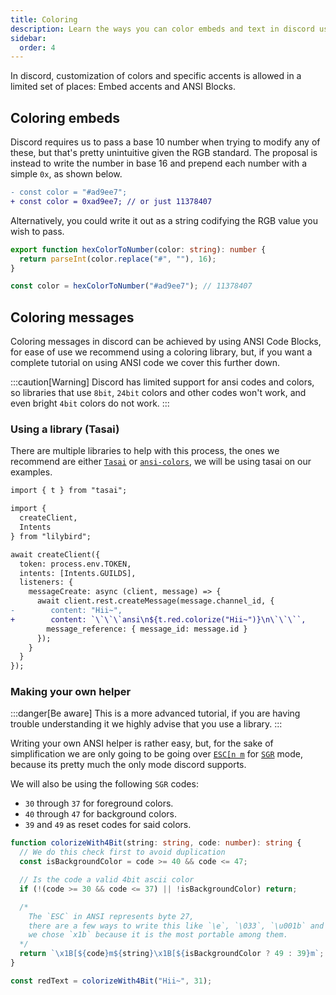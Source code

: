 ```yaml
---
title: Coloring
description: Learn the ways you can color embeds and text in discord using lilybird.
sidebar:
  order: 4
---
```


In discord, customization of colors and specific accents is allowed in a limited set of places: Embed accents and ANSI Blocks.

## Coloring embeds

Discord requires us to pass a base 10 number when trying to modify any of these, but that's pretty unintuitive given the RGB standard.
The proposal is instead to write the number in base 16 and prepend each number with a simple `0x`, as shown below.

```diff lang=js
- const color = "#ad9ee7";
+ const color = 0xad9ee7; // or just 11378407
```

Alternatively, you could write it out as a string codifying the RGB value you wish to pass.

```ts showLineNumbers
export function hexColorToNumber(color: string): number {
  return parseInt(color.replace("#", ""), 16);
}

const color = hexColorToNumber("#ad9ee7"); // 11378407
```

## Coloring messages

Coloring messages in discord can be achieved by using ANSI Code Blocks, for ease of use we recommend using a coloring library, but, if you want a complete tutorial on using ANSI code we cover this further down.

:::caution[Warning]
Discord has limited support for ansi codes and colors, so libraries that use `8bit`, `24bit` colors and other codes won't work, and even bright `4bit` colors do not work. 
:::

### Using a library (Tasai)

There are multiple libraries to help with this process, the ones we recommend are either [`Tasai`](https://github.com/Didas-git/tasai) or [`ansi-colors`](https://github.com/doowb/ansi-colors), we will be using tasai on our examples.

```diff lang=ts showLineNumbers collapse={3-13, 16-20}
import { t } from "tasai";

import {
  createClient,
  Intents
} from "lilybird";

await createClient({
  token: process.env.TOKEN,
  intents: [Intents.GUILDS],
  listeners: {
    messageCreate: async (client, message) => {
      await client.rest.createMessage(message.channel_id, { 
-        content: "Hii~",
+        content: `\`\`\`ansi\n${t.red.colorize("Hii~")}\n\`\`\``,
        message_reference: { message_id: message.id }
      });
    }
  }
});
```

### Making your own helper

:::danger[Be aware]
This is a more advanced tutorial, if you are having trouble understanding it we highly advise that you use a library.
:::

Writing your own ANSI helper is rather easy, but, for the sake of simplification we are only going to be going over [`ESC[n m`](https://en.wikipedia.org/wiki/ANSI_escape_code#CSI_(Control_Sequence_Introducer)_sequences) for [`SGR`](https://en.wikipedia.org/wiki/ANSI_escape_code#SGR_(Select_Graphic_Rendition)_parameters) mode, because its pretty much the only mode discord supports.

We will also be using the following `SGR` codes:
- `30` through `37` for foreground colors.
- `40` through `47` for background colors.
- `39` and `49` as reset codes for said colors.

```ts
function colorizeWith4Bit(string: string, code: number): string {
  // We do this check first to avoid duplication
  const isBackgroundColor = code >= 40 && code <= 47;

  // Is the code a valid 4bit ascii color
  if (!(code >= 30 && code <= 37) || !isBackgroundColor) return;

  /*
    The `ESC` in ANSI represents byte 27,
    there are a few ways to write this like `\e`, `\033`, `\u001b` and `\x1b`
    we chose `x1b` because it is the most portable among them.
  */
  return `\x1B[${code}m${string}\x1B[${isBackgroundColor ? 49 : 39}m`;
}

const redText = colorizeWith4Bit("Hii~", 31);
```
